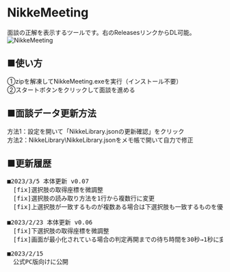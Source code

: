 # NikkeMeeting
面談の正解を表示するツールです。右のReleasesリンクからDL可能。
![NikkeMeeting](https://user-images.githubusercontent.com/125429745/220867666-6d667d4a-4e31-4c14-8aec-e9cf2f93f593.jpg)

## ■使い方
①zipを解凍してNikkeMeeting.exeを実行（インストール不要）  
②スタートボタンをクリックして面談を進める

## ■面談データ更新方法
方法1：設定を開いて「NikkeLibrary.jsonの更新確認」をクリック  
方法2：NikkeLibrary\NikkeLibrary.jsonをメモ帳で開いて自力で修正

## ■更新履歴
<pre>
■2023/3/5 本体更新 v0.07
　[fix]選択肢の取得座標を微調整
　[fix]選択肢の読み取り方法を1行から複数行に変更
　[fix]上選択肢が一致するものが複数ある場合は下選択肢も一致するものを優先するよう修正

■2023/2/23 本体更新 v0.06
　[fix]下選択肢の取得座標を微調整
　[fix]画面が最小化されている場合の判定再開までの待ち時間を30秒→1秒に変更

■2023/2/15
　公式PC版向けに公開
</pre>
